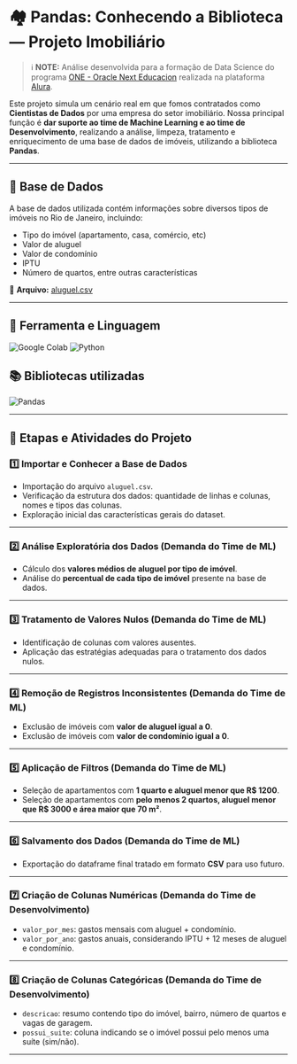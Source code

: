# 🏘️ **Pandas: Conhecendo a Biblioteca — Projeto Imobiliário**

> ℹ️ **NOTE:** Análise desenvolvida para a formação de Data Science do programa [ONE - Oracle Next Educacion](https://www.oracle.com/br/education/oracle-next-education/) realizada na plataforma [Alura](https://www.alura.com.br/).


Este projeto simula um cenário real em que fomos contratados como **Cientistas de Dados** por uma empresa do setor imobiliário. Nossa principal função é **dar suporte ao time de Machine Learning e ao time de Desenvolvimento**, realizando a análise, limpeza, tratamento e enriquecimento de uma base de dados de imóveis, utilizando a biblioteca **Pandas**.

---

## 📂 **Base de Dados**

A base de dados utilizada contém informações sobre diversos tipos de imóveis no Rio de Janeiro, incluindo:

- Tipo do imóvel (apartamento, casa, comércio, etc)
- Valor de aluguel
- Valor de condomínio
- IPTU
- Número de quartos, entre outras características

📌 **Arquivo:** [aluguel.csv](https://raw.githubusercontent.com/alura-cursos/pandas-conhecendo-a-biblioteca/main/base-de-dados/aluguel.csv)

---

## 🔧 Ferramenta e Linguagem

![Google Colab](https://img.shields.io/badge/Google%20Colab-%23F9A825.svg?style=for-the-badge&logo=googlecolab&logoColor=white) ![Python](https://img.shields.io/badge/python-3670A0?style=for-the-badge&logo=python&logoColor=ffdd54)


## 📚 Bibliotecas utilizadas

![Pandas](https://img.shields.io/badge/pandas-%23150458.svg?style=for-the-badge&logo=pandas&logoColor=white)

---

## 🚀 **Etapas e Atividades do Projeto**

### 1️⃣ Importar e Conhecer a Base de Dados
- Importação do arquivo `aluguel.csv`.
- Verificação da estrutura dos dados: quantidade de linhas e colunas, nomes e tipos das colunas.
- Exploração inicial das características gerais do dataset.

---

### 2️⃣ Análise Exploratória dos Dados (Demanda do Time de ML)
- Cálculo dos **valores médios de aluguel por tipo de imóvel**.
- Análise do **percentual de cada tipo de imóvel** presente na base de dados.

---

### 3️⃣ Tratamento de Valores Nulos (Demanda do Time de ML)
- Identificação de colunas com valores ausentes.
- Aplicação das estratégias adequadas para o tratamento dos dados nulos.

---

### 4️⃣ Remoção de Registros Inconsistentes (Demanda do Time de ML)
- Exclusão de imóveis com **valor de aluguel igual a 0**.
- Exclusão de imóveis com **valor de condomínio igual a 0**.

---

### 5️⃣ Aplicação de Filtros (Demanda do Time de ML)
- Seleção de apartamentos com **1 quarto e aluguel menor que R$ 1200**.
- Seleção de apartamentos com **pelo menos 2 quartos, aluguel menor que R$ 3000 e área maior que 70 m²**.

---

### 6️⃣ Salvamento dos Dados (Demanda do Time de ML)
- Exportação do dataframe final tratado em formato **CSV** para uso futuro.

---

### 7️⃣ Criação de Colunas Numéricas (Demanda do Time de Desenvolvimento)
- `valor_por_mes`: gastos mensais com aluguel + condomínio.
- `valor_por_ano`: gastos anuais, considerando IPTU + 12 meses de aluguel e condomínio.

---

### 8️⃣ Criação de Colunas Categóricas (Demanda do Time de Desenvolvimento)
- `descricao`: resumo contendo tipo do imóvel, bairro, número de quartos e vagas de garagem.
- `possui_suite`: coluna indicando se o imóvel possui pelo menos uma suíte (sim/não).

---


